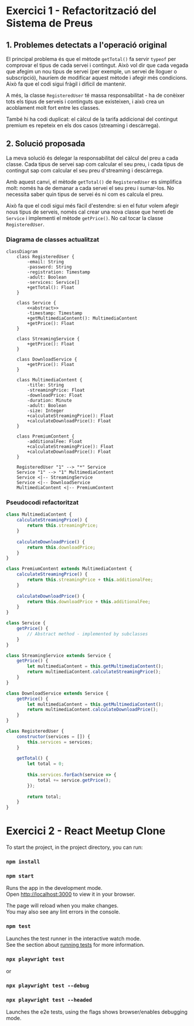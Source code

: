 # Exercici 1 - Refactorització del Sistema de Preus

## 1. Problemes detectats a l'operació original

El principal problema és que el mètode `getTotal()` fa servir `typeof` per comprovar el tipus de cada servei i contingut. Això vol dir que cada vegada que afegim un nou tipus de servei (per exemple, un servei de lloguer o subscripció), hauríem de modificar aquest mètode i afegir més condicions. Això fa que el codi sigui fràgil i difícil de mantenir.

A més, la classe `RegisteredUser` té massa responsabilitat - ha de conèixer tots els tipus de serveis i continguts que existeixen, i això crea un acoblament molt fort entre les classes.

També hi ha codi duplicat: el càlcul de la tarifa addicional del contingut premium es repeteix en els dos casos (streaming i descàrrega).

## 2. Solució proposada

La meva solució és delegar la responsabilitat del càlcul del preu a cada classe. Cada tipus de servei sap com calcular el seu preu, i cada tipus de contingut sap com calcular el seu preu d'streaming i descàrrega.

Amb aquest canvi, el mètode `getTotal()` de `RegisteredUser` es simplifica molt: només ha de demanar a cada servei el seu preu i sumar-los. No necessita saber quin tipus de servei és ni com es calcula el preu.

Això fa que el codi sigui més fàcil d'estendre: si en el futur volem afegir nous tipus de serveis, només cal crear una nova classe que hereti de `Service` i implementi el mètode `getPrice()`. No cal tocar la classe `RegisteredUser`.

### Diagrama de classes actualitzat

```mermaid
classDiagram
    class RegisteredUser {
        -email: String
        -password: String
        -registration: Timestamp
        -adult: Boolean
        -services: Service[]
        +getTotal(): Float
    }
    
    class Service {
        <<abstract>>
        -timestamp: Timestamp
        +getMultimediaContent(): MultimediaContent
        +getPrice(): Float
    }
    
    class StreamingService {
        +getPrice(): Float
    }
    
    class DownloadService {
        +getPrice(): Float
    }
    
    class MultimediaContent {
        -title: String
        -streamingPrice: Float
        -downloadPrice: Float
        -duration: Minute
        -adult: Boolean
        -size: Integer
        +calculateStreamingPrice(): Float
        +calculateDownloadPrice(): Float
    }
    
    class PremiumContent {
        -additionalFee: Float
        +calculateStreamingPrice(): Float
        +calculateDownloadPrice(): Float
    }
    
    RegisteredUser "1" --> "*" Service
    Service "1" --> "1" MultimediaContent
    Service <|-- StreamingService
    Service <|-- DownloadService
    MultimediaContent <|-- PremiumContent
```

### Pseudocodi refactoritzat

```javascript
class MultimediaContent {
    calculateStreamingPrice() {
        return this.streamingPrice;
    }
    
    calculateDownloadPrice() {
        return this.downloadPrice;
    }
}

class PremiumContent extends MultimediaContent {
    calculateStreamingPrice() {
        return this.streamingPrice + this.additionalFee;
    }
    
    calculateDownloadPrice() {
        return this.downloadPrice + this.additionalFee;
    }
}

class Service {
    getPrice() {
        // Abstract method - implemented by subclasses
    }
}

class StreamingService extends Service {
    getPrice() {
        let multimediaContent = this.getMultimediaContent();
        return multimediaContent.calculateStreamingPrice();
    }
}

class DownloadService extends Service {
    getPrice() {
        let multimediaContent = this.getMultimediaContent();
        return multimediaContent.calculateDownloadPrice();
    }
}

class RegisteredUser {
    constructor(services = []) {
        this.services = services;
    }
    
    getTotal() {
        let total = 0;
        
        this.services.forEach(service => {
            total += service.getPrice();
        });
        
        return total;
    }
}
```
# Exercici 2 - React Meetup Clone

To start the project, in the project directory, you can run:
### `npm install`
### `npm start`

Runs the app in the development mode.\
Open [http://localhost:3000](http://localhost:3000) to view it in your browser.

The page will reload when you make changes.\
You may also see any lint errors in the console.

### `npm test`

Launches the test runner in the interactive watch mode.\
See the section about [running tests](https://facebook.github.io/create-react-app/docs/running-tests) for more information.

### `npx playwright test`
or
### `npx playwright test --debug`
### `npx playwright test --headed`

Launches the e2e tests, using the flags shows browser/enables debugging mode.

